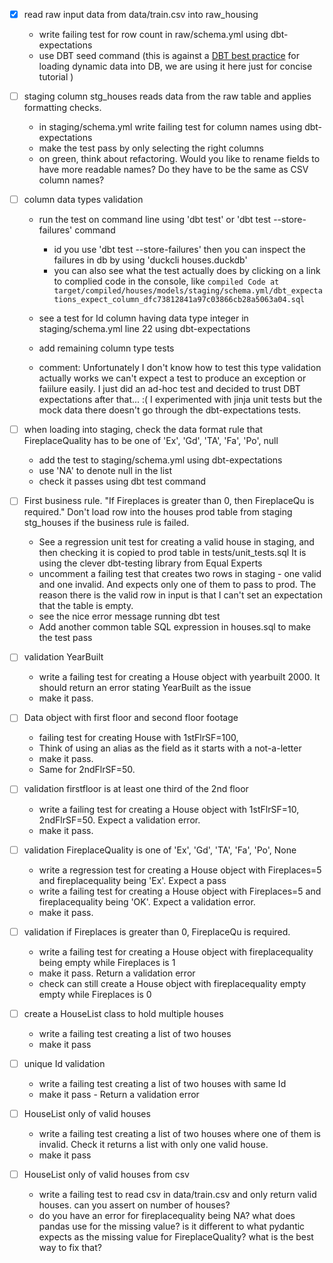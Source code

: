 - [x] read raw input data from data/train.csv into raw_housing
    - write failing test for row count in raw/schema.yml using dbt-expectations
    - use DBT seed command (this is against a [DBT best practice](https://docs.getdbt.com/docs/build/seeds) for loading dynamic data into DB, we are using it here just for concise tutorial )

- [ ] staging column stg_houses reads data from the raw table and applies formatting checks. 
    - in staging/schema.yml write failing test for column names using dbt-expectations
    - make the test pass by only selecting the right columns
    - on green, think about refactoring. Would you like to rename fields to have more readable names? Do they have to be the same as CSV column names?
    

- [ ] column data types validation
    -  run the test on command line using 'dbt test' or 'dbt test --store-failures' command
       - id you use 'dbt test --store-failures' then you can inspect the failures in db by using 'duckcli houses.duckdb'
       - you can also see what the test actually does by clicking on a link to complied code in the console, like  `compiled Code at target/compiled/houses/models/staging/schema.yml/dbt_expectations_expect_column_dfc73812841a97c03866cb28a5063a04.sql`
    -  see a test for Id column having data type integer in staging/schema.yml line 22 using dbt-expectations

    - add remaining column type tests
    - comment: Unfortunately I don't know how to test this type validation actually works we can't expect a test to produce an exception or faiilure easily. I just did an ad-hoc test and decided to trust DBT expectations after that... :( I experimented with jinja unit tests but the mock data there doesn't go through the dbt-expectations tests.

- [ ] when loading into staging, check the data format rule that FireplaceQuality has to be one of 'Ex', 'Gd', 'TA', 'Fa', 'Po', null
  - add the test to staging/schema.yml using dbt-expectations
  - use 'NA' to denote null in the list
  - check it passes using dbt test command

- [ ] First business rule. "If Fireplaces is greater than 0, then FireplaceQu is required." Don't load row into the houses prod table from staging stg_houses if the business rule is failed. 
    - See a regression unit test for creating a valid house in staging, and then checking it is copied to prod table in tests/unit_tests.sql It is using the clever dbt-testing library from Equal Experts
    - uncomment a failing test that creates two rows in staging - one valid and one invalid. And expects only one of them to pass to prod. The reason there is  the valid row in input is that I can't set an expectation that the table is empty.
    - see the nice error message running dbt test
    - Add another common table SQL expression in houses.sql to make the test pass

    
- [ ] validation YearBuilt
    - write a failing test for creating a House object with  yearbuilt 2000. It should return an error stating YearBuilt as the issue
    - make it pass. 

- [ ] Data object with first floor and second floor footage
    - failing test for creating House with 1stFlrSF=100, 
    -  Think of using an alias as the field as it starts with a not-a-letter
    - make it pass. 
    - Same for 2ndFlrSF=50.

- [ ] validation firstfloor is at least one third of the 2nd floor
    
    - write a failing test for creating a House object with  1stFlrSF=10, 2ndFlrSF=50. Expect a validation error.
    - make it pass. 


- [ ] validation FireplaceQuality is one of 'Ex', 'Gd', 'TA', 'Fa', 'Po', None
  - write a regression test for creating a House object with Fireplaces=5 and  fireplacequality being 'Ex'. Expect a pass  
  - write a failing test for creating a House object with Fireplaces=5 and  fireplacequality being 'OK'. Expect a validation error.
  - make it pass. 

- [ ] validation if Fireplaces is greater than 0, FireplaceQu is required.
   - write a failing test for creating a House object with  fireplacequality being empty while Fireplaces is 1
  - make it pass. Return a validation error
  - check can still create a House object with fireplacequality empty  empty while Fireplaces is 0

- [ ] create a HouseList class to hold multiple houses
    - write a failing test creating a list of two houses
    - make it pass 

- [ ] unique Id validation
    - write a failing test creating a list of two houses with same Id
    - make it pass - Return a validation error

- [ ] HouseList only of valid houses
    - write a failing test creating a list of two houses where one of them is invalid. Check it returns a list with only one valid house.
    - make it pass 

- [ ] HouseList only of valid houses from csv

    - write a failing test to read csv in data/train.csv and only return valid houses. can you assert on number of houses?
    - do you have an error for fireplacequality being NA? what does pandas use for the missing value? is it different to what pydantic expects as the missing value for FireplaceQuality? what is the best way to fix that? 







